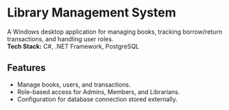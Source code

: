 # Library Management System

A Windows desktop application for managing books, tracking borrow/return transactions, and handling user roles.  
**Tech Stack:** C#, .NET Framework, PostgreSQL

## Features
- Manage books, users, and transactions.
- Role-based access for Admins, Members, and Librarians.
- Configuration for database connection stored externally.





